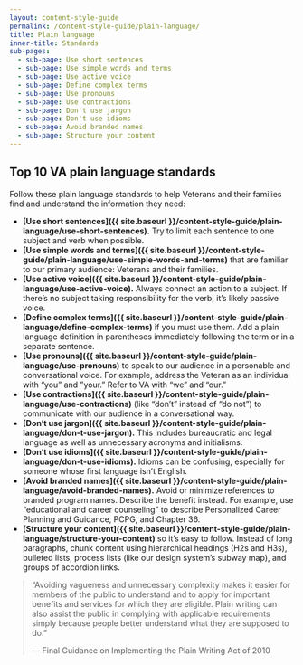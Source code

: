 ```yaml
---
layout: content-style-guide
permalink: /content-style-guide/plain-language/
title: Plain language
inner-title: Standards
sub-pages:
  - sub-page: Use short sentences
  - sub-page: Use simple words and terms
  - sub-page: Use active voice
  - sub-page: Define complex terms
  - sub-page: Use pronouns
  - sub-page: Use contractions
  - sub-page: Don't use jargon
  - sub-page: Don't use idioms
  - sub-page: Avoid branded names
  - sub-page: Structure your content
---
```


## Top 10 VA plain language standards

Follow these plain language standards to help Veterans and their families find and understand the information they need:

- **[Use short sentences]({{ site.baseurl }}/content-style-guide/plain-language/use-short-sentences).** Try to limit each sentence to one subject and verb when possible. 
- **[Use simple words and terms]({{ site.baseurl }}/content-style-guide/plain-language/use-simple-words-and-terms)** that are familiar to our primary audience: Veterans and their families.
- **[Use active voice]({{ site.baseurl }}/content-style-guide/plain-language/use-active-voice).** Always connect an action to a subject. If there’s no subject taking responsibility for the verb, it’s likely passive voice. 
- **[Define complex terms]({{ site.baseurl }}/content-style-guide/plain-language/define-complex-terms)** if you must use them. Add a plain language definition in parentheses immediately following the term or in a separate sentence.
- **[Use pronouns]({{ site.baseurl }}/content-style-guide/plain-language/use-pronouns)** to speak to our audience in a personable and conversational voice. For example, address the Veteran as an individual with “you” and ”your.” Refer to VA with “we” and “our.”
- **[Use contractions]({{ site.baseurl }}/content-style-guide/plain-language/use-contractions)** (like “don’t” instead of “do not”) to communicate with our audience in a conversational way. 
- **[Don’t use jargon]({{ site.baseurl }}/content-style-guide/plain-language/don-t-use-jargon).** This includes bureaucratic and legal language as well as unnecessary acronyms and initialisms.
- **[Don’t use idioms]({{ site.baseurl }}/content-style-guide/plain-language/don-t-use-idioms).** Idioms can be confusing, especially for someone whose first language isn’t English.
- **[Avoid branded names]({{ site.baseurl }}/content-style-guide/plain-language/avoid-branded-names).** Avoid or minimize references to branded program names. Describe the benefit instead. For example, use “educational and career counseling” to describe Personalized Career Planning and Guidance, PCPG, and Chapter 36.
- **[Structure your content]({{ site.baseurl }}/content-style-guide/plain-language/structure-your-content)** so it’s easy to follow. Instead of long paragraphs, chunk content using hierarchical headings (H2s and H3s), bulleted lists, process lists (like our design system’s subway map), and groups of accordion links.

<blockquote>
  <p>
    “Avoiding vagueness and unnecessary complexity makes it easier for members of the public to understand and to apply for important benefits and services for which they are eligible. Plain writing can also assist the public in complying with applicable requirements simply because people better understand what they are supposed to do.”
  </p>
  <p>
    — Final Guidance on Implementing the Plain Writing Act of 2010 
  </p>
</blockquote>
